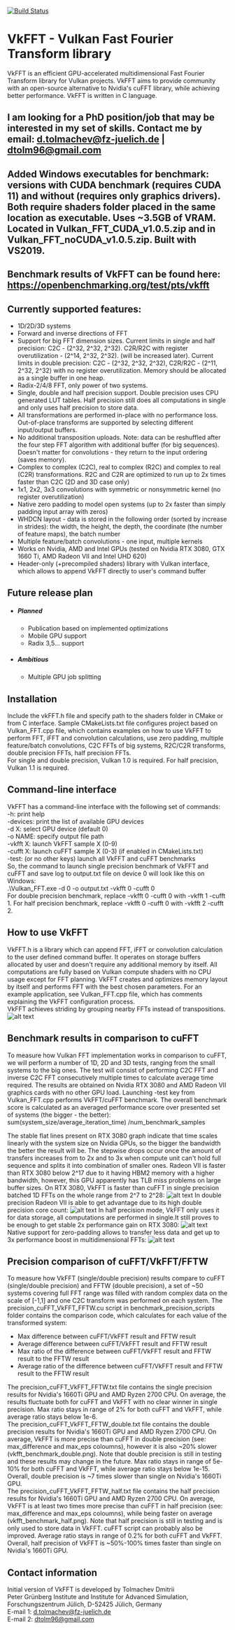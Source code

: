 [![Build Status](https://travis-ci.com/DTolm/VkFFT.svg?token=nMgUQeqx7PXMeCFaXqsb&branch=master)](https://travis-ci.com/github/DTolm/VkFFT)
# VkFFT - Vulkan Fast Fourier Transform library
VkFFT is an efficient GPU-accelerated multidimensional Fast Fourier Transform library for Vulkan projects. VkFFT aims to provide community with an open-source alternative to Nvidia's cuFFT library, while achieving better performance. VkFFT is written in C language.

## I am looking for a PhD position/job that may be interested in my set of skills. Contact me by email: <d.tolmachev@fz-juelich.de> | <dtolm96@gmail.com>

## Added Windows executables for benchmark: versions with CUDA benchmark (requires CUDA 11) and without (requires only graphics drivers). Both require shaders folder placed in the same location as executable. Uses ~3.5GB of VRAM. Located in Vulkan_FFT_CUDA_v1.0.5.zip and in Vulkan_FFT_noCUDA_v1.0.5.zip. Built with VS2019.

## Benchmark results of VkFFT can be found here: https://openbenchmarking.org/test/pts/vkfft

## Currently supported features:
  - 1D/2D/3D systems
  - Forward and inverse directions of FFT
  - Support for big FFT dimension sizes. Current limits in single and half precision: C2C - (2^32, 2^32, 2^32). C2R/R2C with register overutilization - (2^14, 2^32, 2^32). (will be increased later). Current limits in double precision: C2C - (2^32, 2^32, 2^32), C2R/R2C - (2^11, 2^32, 2^32) with no register overutilization. Memory should be allocated as a single buffer in one heap.
  - Radix-2/4/8 FFT, only power of two systems. 
  - Single, double and half precision support. Double precision uses CPU generated LUT tables. Half precision still does all computations in single and only uses half precision to store data.
  - All transformations are performed in-place with no performance loss. Out-of-place transforms are supported by selecting different input/output buffers.
  - No additional transposition uploads. Note: data can be reshuffled after the four step FFT algorithm with additional buffer (for big sequences). Doesn't matter for convolutions - they return to the input ordering (saves memory).
  - Complex to complex (C2C), real to complex (R2C) and complex to real (C2R) transformations. R2C and C2R are optimized to run up to 2x times faster than C2C (2D and 3D case only)
  - 1x1, 2x2, 3x3 convolutions with symmetric or nonsymmetric kernel (no register overutilization)
  - Native zero padding to model open systems (up to 2x faster than simply padding input array with zeros)
  - WHDCN layout - data is stored in the following order (sorted by increase in strides): the width, the height, the depth, the coordinate (the number of feature maps), the batch number
  - Multiple feature/batch convolutions - one input, multiple kernels
  - Works on Nvidia, AMD and Intel GPUs (tested on Nvidia RTX 3080, GTX 1660 Ti, AMD Radeon VII and Intel UHD 620)
  - Header-only (+precompiled shaders) library with Vulkan interface, which allows to append VkFFT directly to user's command buffer
## Future release plan
 - ##### Planned
    - Publication based on implemented optimizations
    - Mobile GPU support
	- Radix 3,5... support
 - ##### Ambitious
    - Multiple GPU job splitting

## Installation
Include the vkFFT.h file and specify path to the shaders folder in CMake or from C interface. Sample CMakeLists.txt file configures project based on Vulkan_FFT.cpp file, which contains examples on how to use VkFFT to perform FFT, iFFT and convolution calculations, use zero padding, multiple feature/batch convolutions, C2C FFTs of big systems, R2C/C2R transforms, double precision FFTs, half precision FFTs.\
For single and double precision, Vulkan 1.0 is required. For half precision, Vulkan 1.1 is required.
## Command-line interface
VkFFT has a command-line interface with the following set of commands:\
-h: print help\
-devices: print the list of available GPU devices\
-d X: select GPU device (default 0)\
-o NAME: specify output file path\
-vkfft X: launch VkFFT sample X (0-9)\
-cufft X: launch cuFFT sample X (0-3) (if enabled in CMakeLists.txt)\
-test: (or no other keys) launch all VkFFT and cuFFT benchmarks\
So, the command to launch single precision benchmark of VkFFT and cuFFT and save log to output.txt file on device 0 will look like this on Windows:\
.\Vulkan_FFT.exe -d 0 -o output.txt -vkfft 0 -cufft 0\
For double precision benchmark, replace -vkfft 0 -cufft 0 with -vkfft 1 -cufft 1. For half precision benchmark, replace -vkfft 0 -cufft 0 with -vkfft 2 -cufft 2.
## How to use VkFFT
VkFFT.h is a library which can append FFT, iFFT or convolution calculation to the user defined command buffer. It operates on storage buffers allocated by user and doesn't require any additional memory by itself. All computations are fully based on Vulkan compute shaders with no CPU usage except for FFT planning. VkFFT creates and optimizes memory layout by itself and performs FFT with the best chosen parameters. For an example application, see Vulkan_FFT.cpp file, which has comments explaining the VkFFT configuration process.\
VkFFT achieves striding by grouping nearby FFTs instead of transpositions.
![alt text](https://github.com/dtolm/VkFFT/blob/master/FFT_memory_layout.png?raw=true)
## Benchmark results in comparison to cuFFT
To measure how Vulkan FFT implementation works in comparison to cuFFT, we will perform a number of 1D, 2D and 3D tests, ranging from the small systems to the big ones. The test will consist of performing C2C FFT and inverse C2C FFT consecutively multiple times to calculate average time required. The results are obtained on Nvidia RTX 3080 and AMD Radeon VII graphics cards with no other GPU load. Launching -test key from Vulkan_FFT.cpp performs VkFFT/cuFFT benchmark. The overall benchmark score is calculated as an averaged performance score over presented set of systems (the bigger - the better): sum(system_size/average_iteration_time) /num_benchmark_samples

The stable flat lines present on RTX 3080 graph indicate that time scales linearly with the system size on Nvidia GPUs, so the bigger the bandwidth the better the result will be. The stepwise drops occur once the amount of transfers increases from to 2x and to 3x when compute unit can't hold full sequence and splits it into combination of smaller ones. Radeon VII is faster than RTX 3080 below 2^17 due to it having HBM2 memory with a higher bandwidth, however, this GPU apparently has TLB miss problems on large buffer sizes. On RTX 3080, VkFFT is faster than cuFFT in single precision batched 1D FFTs on the whole range from 2^7 to 2^28:
![alt text](https://github.com/DTolm/VkFFT/blob/master/vkfft_benchmark_single.png?raw=true)
In double precision Radeon VII is able to get advantage due to its high double precision core count:
![alt text](https://github.com/DTolm/VkFFT/blob/master/vkfft_benchmark_double.png?raw=true)
In half precision mode, VkFFT only uses it for data storage, all computations are performed in single.It still proves to be enough to get stable 2x performance gain on RTX 3080: 
![alt text](https://github.com/DTolm/VkFFT/blob/master/vkfft_benchmark_half.png?raw=true)
Native support for zero-padding allows to transfer less data and get up to 3x performance boost in multidimensional FFTs:
![alt text](https://github.com/DTolm/VkFFT/blob/master/vkfft_benchmark_zeropadding.png?raw=true)
## Precision comparison of cuFFT/VkFFT/FFTW
To measure how VkFFT (single/double precision) results compare to cuFFT (single/double precision) and FFTW (double precision), a set of ~50 systems covering full FFT range was filled with random complex data on the scale of [-1,1] and one C2C transform was performed on each system. The precision_cuFFT_VkFFT_FFTW.cu script in benchmark_precision_scripts folder contains the comparison code, which calculates for each value of the transformed system:

- Max difference between cuFFT/VkFFT result and FFTW result
- Average difference between cuFFT/VkFFT result and FFTW result
- Max ratio of the difference between cuFFT/VkFFT result and FFTW result to the FFTW result
- Average ratio of the difference between cuFFT/VkFFT result and FFTW result to the FFTW result

The precision_cuFFT_VkFFT_FFTW.txt file contains the single precision results for Nvidia's 1660Ti GPU and AMD Ryzen 2700 CPU. On average, the results fluctuate both for cuFFT and VkFFT with no clear winner in single precision. Max ratio stays in range of 2% for both cuFFT and VkFFT, while average ratio stays below 1e-6.\
The precision_cuFFT_VkFFT_FFTW_double.txt file contains the double precision results for Nvidia's 1660Ti GPU and AMD Ryzen 2700 CPU. On average, VkFFT is more precise than cuFFT in double precision (see: max_difference and max_eps coloumns), however it is also ~20% slower (vkfft_benchmark_double.png). Note that double precision is still in testing and these results may change in the future. Max ratio stays in range of 5e-10% for both cuFFT and VkFFT, while average ratio stays below 1e-15. Overall, double precision is ~7 times slower than single on Nvidia's 1660Ti GPU.\
The precision_cuFFT_VkFFT_FFTW_half.txt file contains the half precision results for Nvidia's 1660Ti GPU and AMD Ryzen 2700 CPU. On average, VkFFT is at least two times more precise than cuFFT in half precision (see: max_difference and max_eps coloumns), while being faster on average (vkfft_benchmark_half.png). Note that half precision is still in testing and is only used to store data in VkFFT. cuFFT script can probably also be improved. Average ratio stays in range of 0.2% for both cuFFT and VkFFT. Overall, half precision of VkFFT is ~50%-100% times faster than single on Nvidia's 1660Ti GPU.
## Contact information
Initial version of VkFFT is developed by Tolmachev Dmitrii\
Peter Grünberg Institute and Institute for Advanced Simulation, Forschungszentrum Jülich,  D-52425 Jülich, Germany\
E-mail 1: <d.tolmachev@fz-juelich.de>\
E-mail 2: <dtolm96@gmail.com>